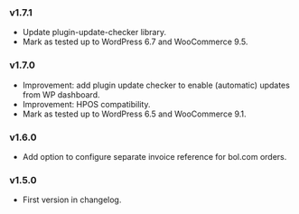 ### v1.7.1

- Update plugin-update-checker library.
- Mark as tested up to WordPress 6.7 and WooCommerce 9.5.


### v1.7.0

- Improvement: add plugin update checker to enable (automatic) updates from WP dashboard.
- Improvement: HPOS compatibility.
- Mark as tested up to WordPress 6.5 and WooCommerce 9.1.


### v1.6.0

- Add option to configure separate invoice reference for bol.com orders.


### v1.5.0

- First version in changelog.
